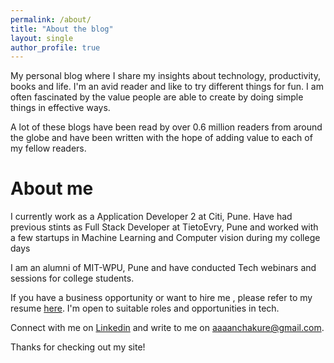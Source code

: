 ```yaml
---
permalink: /about/
title: "About the blog"
layout: single 
author_profile: true
---
```


My personal blog where I share my insights about technology, productivity, books and life. I'm an avid reader and like to try different things for fun. I am often fascinated by the value people are able to create by doing simple things in effective ways.  

A lot of these blogs have been read by over 0.6 million readers from around the globe and have been written with the hope of adding value to each of my fellow readers.

# About me
I currently work as a Application Developer 2 at Citi, Pune. Have had previous stints as Full Stack Developer at TietoEvry, Pune and worked with a few startups in Machine Learning and Computer vision during my college days

I am an alumni of MIT-WPU, Pune and have conducted Tech webinars and sessions for college students.

If you have a business opportunity or want to hire me , please refer to my resume [here]. I'm open to suitable roles and opportunities in tech.

Connect with me on [Linkedin][linkedin] and write to me on [aaaanchakure@gmail.com][aaaanchakure@gmail.com]. 

Thanks for checking out my site!

[wordpress]: https://hardtasksin.wordpress.com/
[hackernoon]: https://hackernoon.com/@afroz-chakure
[medium]: https://medium.com/@afrozchakure
[gfg]: https://www.geeksforgeeks.org/introduction-to-docker/
[mdickie]: https://en.wikipedia.org/wiki/Mat_Dickie
[portfolio]: https://afrozchakure.github.io
[wrevolution]: https://play.google.com/store/apps/details?id=air.WR3DFree&hl=en_IN&gl=US
[feedly]: https://feedly.com/
[here]: https://drive.google.com/file/d/1I_7x_vXmXXpczd0SJXCD7v7I39u_IVkb/view?usp=sharing
[linkedin]: https://linkedin.com/in/afrozchakure
[aaaanchakure@gmail.com]: mailto:aaaanchakure@gmail.com
